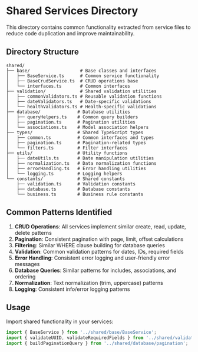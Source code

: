 # Shared Services Directory

This directory contains common functionality extracted from service files to reduce code duplication and improve maintainability.

## Directory Structure

```
shared/
├── base/                   # Base classes and interfaces
│   ├── BaseService.ts      # Common service functionality
│   ├── BaseCrudService.ts  # CRUD operations base
│   └── interfaces.ts       # Common interfaces
├── validation/             # Shared validation utilities
│   ├── commonValidators.ts # Reusable validation functions
│   ├── dateValidators.ts   # Date-specific validations
│   └── healthValidators.ts # Health-specific validations
├── database/              # Database utilities
│   ├── queryHelpers.ts    # Common query builders
│   ├── pagination.ts      # Pagination utilities
│   └── associations.ts    # Model association helpers
├── types/                 # Shared TypeScript types
│   ├── common.ts          # Common interfaces and types
│   ├── pagination.ts      # Pagination-related types
│   └── filters.ts         # Filter interfaces
├── utils/                 # Utility functions
│   ├── dateUtils.ts       # Date manipulation utilities
│   ├── normalization.ts   # Data normalization functions
│   ├── errorHandling.ts   # Error handling utilities
│   └── logging.ts         # Logging helpers
└── constants/             # Shared constants
    ├── validation.ts      # Validation constants
    ├── database.ts        # Database constants
    └── business.ts        # Business rule constants
```

## Common Patterns Identified

1. **CRUD Operations**: All services implement similar create, read, update, delete patterns
2. **Pagination**: Consistent pagination with page, limit, offset calculations
3. **Filtering**: Similar WHERE clause building for database queries
4. **Validation**: Common validation patterns for dates, IDs, required fields
5. **Error Handling**: Consistent error logging and user-friendly error messages
6. **Database Queries**: Similar patterns for includes, associations, and ordering
7. **Normalization**: Text normalization (trim, uppercase) patterns
8. **Logging**: Consistent info/error logging patterns

## Usage

Import shared functionality in your services:

```typescript
import { BaseService } from '../shared/base/BaseService';
import { validateUUID, validateRequiredFields } from '../shared/validation/commonValidators';
import { buildPaginationQuery } from '../shared/database/pagination';

